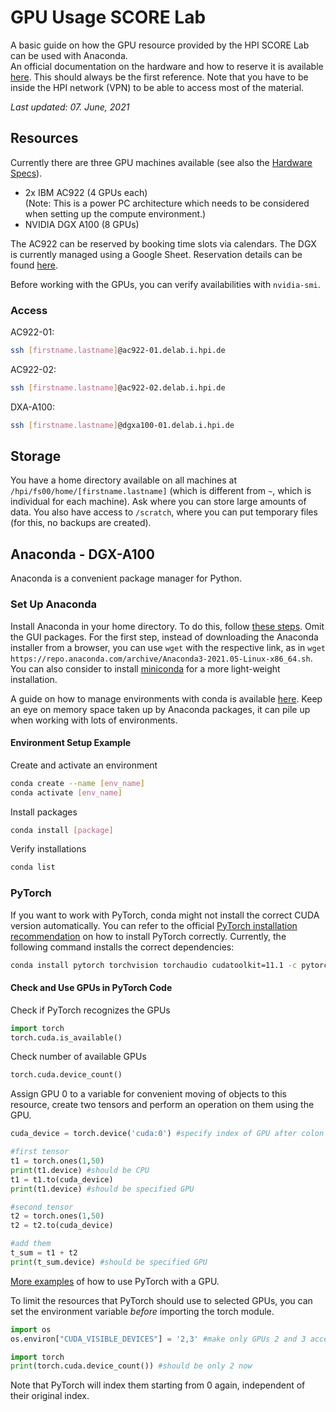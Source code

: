 # GPU Usage SCORE Lab

A basic guide on how the GPU resource provided by the HPI SCORE Lab can be used with Anaconda.  
An official documentation on the hardware and how to reserve it is available [here](https://score.hpi.uni-potsdam.de/). This should always be the first reference. Note that you have to be inside the HPI network (VPN) to be able to access most of the material.

_Last updated: 07. June, 2021_  

## Resources

Currently there are three GPU machines available (see also the [Hardware Specs](https://score.hpi.uni-potsdam.de/wiki/DELab/Specs)). 

* 2x IBM AC922 (4 GPUs each)  
(Note: This is a power PC architecture which needs to be considered when setting up the compute environment.)  
* NVIDIA DGX A100 (8 GPUs)  

The AC922 can be reserved by booking time slots via calendars. The DGX is currently managed using a Google Sheet. Reservation details can be found [here](https://docs.google.com/document/d/1LmHuF8wpyAnzUt3jGBa9132AsE3kz8EInJdPvqPxhEM/edit?usp=sharing).

Before working with the GPUs, you can verify availabilities with ```nvidia-smi```.  

### Access

AC922-01:  
```sh
ssh [firstname.lastname]@ac922-01.delab.i.hpi.de
```
AC922-02:
```sh
ssh [firstname.lastname]@ac922-02.delab.i.hpi.de
```
DXA-A100:
```sh
ssh [firstname.lastname]@dgxa100-01.delab.i.hpi.de
```

## Storage

You have a home directory available on all machines at ```/hpi/fs00/home/[firstname.lastname]``` (which is different from ```~```, which is individual for each machine). Ask where you can store large amounts of data. You also have access to ```/scratch```, where you can put temporary files (for this, no backups are created).

## Anaconda - DGX-A100

Anaconda is a convenient package manager for Python.  

### Set Up Anaconda

Install Anaconda in your home directory. To do this, follow [these steps](https://docs.anaconda.com/anaconda/install/linux/). Omit the GUI packages. For the first step, instead of downloading the Anaconda installer from a browser, you can use ```wget``` with the respective link, as in   ```wget https://repo.anaconda.com/archive/Anaconda3-2021.05-Linux-x86_64.sh```.  
You can also consider to install [miniconda](https://docs.conda.io/en/latest/miniconda.html) for a more light-weight installation. 

A guide on how to manage environments with conda is available [here](https://docs.conda.io/projects/conda/en/latest/user-guide/tasks/manage-environments.html). Keep an eye on memory space taken up by Anaconda packages, it can pile up when working with lots of environments.

#### Environment Setup Example

Create and activate an environment  
```sh
conda create --name [env_name]
conda activate [env_name]
```
Install packages  
```sh
conda install [package]
```
Verify installations  
```sh
conda list
```

### PyTorch

If you want to work with PyTorch, conda might not install the correct CUDA version automatically. You can refer to the official [PyTorch installation recommendation](https://pytorch.org/get-started/locally/) on how to install PyTorch correctly. Currently, the following command installs the correct dependencies:  
```sh
conda install pytorch torchvision torchaudio cudatoolkit=11.1 -c pytorch -c nvidia
```

#### Check and Use GPUs in PyTorch Code

Check if PyTorch recognizes the GPUs
```python
import torch
torch.cuda.is_available()
```
Check number of available GPUs 
```python
torch.cuda.device_count()
```
Assign GPU 0 to a variable for convenient moving of objects to this resource, create two tensors and perform an operation on them using the GPU.
```python
cuda_device = torch.device('cuda:0') #specify index of GPU after colon

#first tensor
t1 = torch.ones(1,50)
print(t1.device) #should be CPU
t1 = t1.to(cuda_device)
print(t1.device) #should be specified GPU

#second tensor
t2 = torch.ones(1,50)
t2 = t2.to(cuda_device)

#add them
t_sum = t1 + t2
print(t_sum.device) #should be specified GPU
```
[More examples](https://deeplizard.com/learn/video/Bs1mdHZiAS8) of how to use PyTorch with a GPU.

To limit the resources that PyTorch should use to selected GPUs, you can set the environment variable _before_ importing the torch module.  
```python
import os
os.environ["CUDA_VISIBLE_DEVICES"] = '2,3' #make only GPUs 2 and 3 accessible

import torch
print(torch.cuda.device_count()) #should be only 2 now
```
Note that PyTorch will index them starting from 0 again, independent of their original index.
